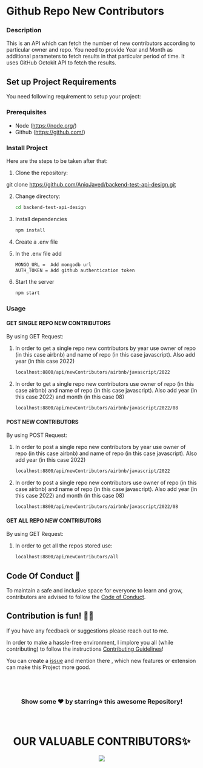 
# Github Repo New Contributors


### Description

This is an API which can fetch the number of new contributors according to particular owner and repo. You need to provide Year and Month as additional parameters to fetch results in that particular period of time. It uses GitHub Octokit API to fetch the results.


## Set up Project Requirements

You need following requirement to setup your project:

### Prerequisites

- Node (https://node.org/)
- Github (https://github.com/)

### Install Project

Here are the steps to be taken after that:


1. Clone the repository:

git clone https://github.com/AniqJaved/backend-test-api-design.git


2. Change directory:
    ```bash
    cd backend-test-api-design
    ```
3. Install dependencies
    ```bash
    npm install
    ```

4. Create a .env file
5. In the .env file add
    ```bash
    MONGO_URL =  Add mongodb url
    AUTH_TOKEN = Add github authentication token
    ```
6. Start the server
    ```bash
    npm start
    ```

### Usage

#### GET SINGLE REPO NEW CONTRIBUTORS

By using GET Request:

1. In order to get a single repo new contributors by year use owner of repo (in this case airbnb) and name of repo (in this case javascript). Also add year (in this case 2022)
    ```bash
    localhost:8800/api/newContributors/airbnb/javascript/2022
    ```

2. In order to get a single repo new contributors use owner of repo (in this case airbnb) and name of repo (in this case javascript). Also add year (in this case 2022) and month (in this case 08)
    ```bash
    localhost:8800/api/newContributors/airbnb/javascript/2022/08
    ```


#### POST NEW CONTRIBUTORS
 By using POST Request:

 1. In order to post a single repo new contributors by year use owner of repo (in this case airbnb) and name of repo (in this case javascript). Also add year (in this case 2022)
    ```bash
    localhost:8800/api/newContributors/airbnb/javascript/2022
    ```

2. In order to post a single repo new contributors use owner of repo (in this case airbnb) and name of repo (in this case javascript). Also add year (in this case 2022) and month (in this case 08)
    ```bash
    localhost:8800/api/newContributors/airbnb/javascript/2022/08
    ```

#### GET ALL REPO NEW CONTRIBUTORS
By using GET Request:

 1. In order to get all the repos stored use:
    ```bash
    localhost:8800/api/newContributors/all
    ```


## Code Of Conduct 📜

To maintain a safe and inclusive space for everyone to learn and grow, contributors are advised to follow the [Code of Conduct](https://github.com/AniqJaved/employee_evaluation/blob/master/CODE_OF_CONDUCT.md).


## Contribution is fun! ✌🏼

If you have any feedback or suggestions please reach out to me.  

In order to make a hassle-free environment, I implore you all (while contributing) to follow the instructions [Contributing Guidelines](https://github.com/AniqJaved/employee_evaluation/blob/master/CONTRIBUTING.md)!

You can create a <a href="https://github.com/AniqJaved/employee_evaluation/issues">issue</a> and mention there , which new features or extension can make this Project more good.


<!-- ------------------------------------------------------------------------------------------------------------------------------------------------------------------ -->

<br>
  
<br>


<div align="center">

### Show some ❤️ by starring⭐ this awesome Repository!

</div>
<br>  

<h1 align=center> OUR VALUABLE CONTRIBUTORS✨ </h1>
<p align="center">
  
	
<a href="https://github.com/AniqJaved/backend-test-api-design/graphs/contributors">
  <img src="https://contrib.rocks/image?repo=AniqJaved/backend-test-api-design" />
</a>


